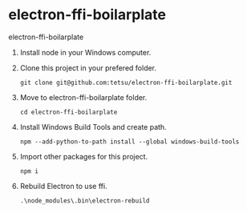 # electron-ffi-boilarplate
electron-ffi-boilarplate

1. Install node in your Windows computer.
1. Clone this project in your prefered folder.

    ```
    git clone git@github.com:tetsu/electron-ffi-boilarplate.git
    ```

1. Move to electron-ffi-boilarplate folder.

    ```
    cd electron-ffi-boilarplate
    ```

1. Install Windows Build Tools and create path.

    ```
    npm --add-python-to-path install --global windows-build-tools
    ```

1. Import other packages for this project.

    ```
    npm i
    ```

1. Rebuild Electron to use ffi.

    ```
    .\node_modules\.bin\electron-rebuild
    ```
